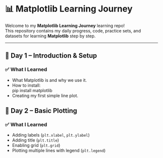 # 📊 Matplotlib Learning Journey  

Welcome to my **Matplotlib Learning Journey** learning repo!  
This repository contains my daily progress, code, practice sets, and datasets for learning **Matplotlib** step by step.  

---

## 📅 Day 1 – Introduction & Setup  

### ✅ What I Learned
- What Matplotlib is and why we use it.  
- How to install:  
  pip install matplotlib
- Creating my first simple line plot.


## 📅 Day 2 – Basic Plotting

### ✅ What I Learned
- Adding labels (`plt.xlabel`, `plt.ylabel`)
- Adding title (`plt.title`)
- Enabling grid (`plt.grid`)
- Plotting multiple lines with legend (`plt.legend`)